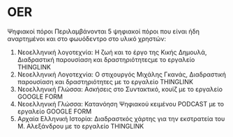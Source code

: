 # OER
Ψηφιακοί πόροι
Περιλαμβάνονται 5 ψηφιακοί πόροι που είναι ήδη αναρτημένοι και στο φωυόδεντρο στο υλικό χρηστών:
1. Νεοελληνική λογοτεχνία: Η ζωή και το έργο της Κικής Δημουλά, Διαδραστική παρουσίαση και δραστηριότητεςμε το εργαλείο THINGLINK
2. Νεοελληνική Λογοτεχνία: Ο στιχουργός Μιχάλης Γκανάς, Διαδραστική παρουσίαση και δραστηριότητες με το εργαλείο THINGLINK
3. Νεοελληνική Γλώσσα: Ασκήσεις στο Συντακτικό, κουίζ με το εργαλείο GOOGLE FORM
4. Nεοελληνική Γλώσσα: Κατανόηση Ψηφιακού κειμένου PODCAST με το εργαλείο GOOGLE FORM
5. Αρχαία Ελληνική Ιστορία: Διαδραστκός χάρτης για την εκστρατεία του Μ. Αλεξάνδρου με το εργαλείο THINGLINK
   
